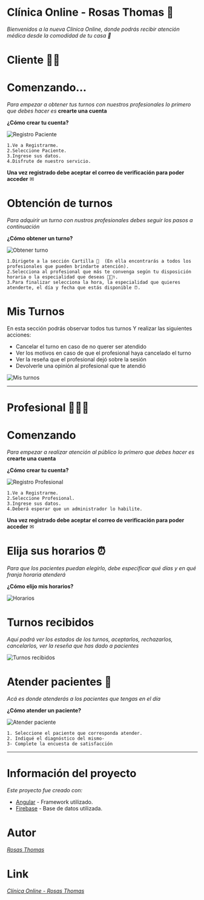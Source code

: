 # Clínica Online - Rosas Thomas 🏥

_Bienvenidos a la nueva Clínica Online, donde podrás recibir atención médica desde la comodidad de tu casa 🏡_

# Cliente 🧑🏽
# Comenzando... 
_Para empezar a obtener tus turnos con nuestros profesionales lo primero que debes hacer es_  **crearte una cuenta**

**¿Cómo crear tu cuenta?**

![Registro Paciente](https://github.com/rosasthomas/tpClinicaOnline/blob/master/readme_assets/registro.gif)
```
1.Ve a Registrarme.
2.Seleccione Paciente.
3.Ingrese sus datos.
4.Disfrute de nuestro servicio.
```

**Una vez registrado debe aceptar el correo de verificación para poder acceder** ✉

# Obtención de turnos
_Para adquirir un turno con nustros profesionales debes seguir los pasos a continuación_

**¿Cómo obtener un turno?**

![Obtener turno](https://github.com/rosasthomas/tpClinicaOnline/blob/master/readme_assets/pedir_turno.gif)
```
1.Dirigete a la sección Cartilla 📄  (En ella encontrarás a todos los profesionales que pueden brindarte atención).
2.Selecciona al profesional que más te convenga según tu disposición horaria o la especialidad que deseas 👩🏽‍⚕️.
3.Para finalizar selecciona la hora, la especialidad que quieres atenderte, el día y fecha que estás disponible ⏰.
```

# Mis Turnos
En esta sección podrás observar todos tus turnos
Y realizar las siguientes acciones:  
* Cancelar el turno en caso de no querer ser atendido
* Ver los motivos en caso de que el profesional haya cancelado el turno
* Ver la reseña que el profesional dejó sobre la sesión
* Devolverle una opinión al profesional que te atendió
                                      

![Mis turnos](https://github.com/rosasthomas/tpClinicaOnline/blob/master/readme_assets/mis_turnos.gif)

-----

# Profesional 👩🏽‍⚕️
# Comenzando 
_Para empezar a realizar atención al público lo primero que debes hacer es_ **crearte una cuenta**

**¿Cómo crear tu cuenta?**

![Registro Profesional](https://github.com/rosasthomas/tpClinicaOnline/blob/master/readme_assets/registro_Prof.gif)
```
1.Ve a Registrarme.
2.Seleccione Profesional.
3.Ingrese sus datos.
4.Deberá esperar que un administrador lo habilite.
```

**Una vez registrado debe aceptar el correo de verificación para poder acceder** ✉

# Elija sus horarios ⏰
_Para que los pacientes puedan elegirlo, debe especificar qué días y en qué franja horaria atenderá_

**¿Cómo elijo mis horarios?**

![Horarios](https://github.com/rosasthomas/tpClinicaOnline/blob/master/readme_assets/horarios.png)


# Turnos recibidos
_Aquí podrá ver los estados de los turnos, aceptarlos, rechazarlos, cancelarlos, ver la reseña que has dado a pacientes_


![Turnos recibidos](https://github.com/rosasthomas/tpClinicaOnline/blob/master/readme_assets/turnos_recibidos.png)


# Atender pacientes 🔬
_Acá es donde atenderás a los pacientes que tengas en el día_

**¿Cómo atender un paciente?**

![Atender paciente](https://github.com/rosasthomas/tpClinicaOnline/blob/master/readme_assets/atender.gif)
```
1. Seleccione el paciente que corresponda atender.
2. Indiqué el diagnóstico del mismo-
3- Complete la encuesta de satisfacción
```

-----

# Información del proyecto

_Este proyecto fue creado con:_
* [Angular](https://angular.io/) - Framework utilizado.
* [Firebase](https://firebase.google.com/) - Base de datos utilizada.

# Autor
_[Rosas Thomas](https://github.com/rosasthomas)_

# Link
_[Clínica Online - Rosas Thomas](https://clinica-online-rosas-thomas.herokuapp.com/login)_
